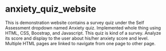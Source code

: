 # anxiety_quiz_website
This is demonstration website contains a survey quiz under the Self Assessment dropdown named Anxiety quiz. Implemented whole thing using HTML, CSS, Boostrap, and Javascript. This quiz is kind of a survey. Analyze its score and display to the user about his/her anxiety score and level.
Multiple HTML pages are linked to navigate from one page to other page.
